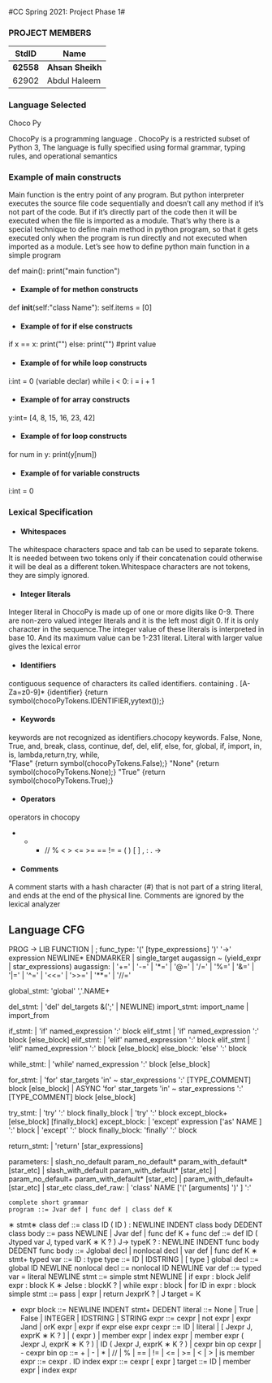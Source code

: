 #CC Spring 2021: Project Phase 1#
### PROJECT MEMBERS ###
StdID | Name
------------ | -------------
**62558** | **Ahsan Sheikh** <!--this is the group leader in bold-->
62902 | Abdul Haleem


### Language Selected ###
Choco Py

ChocoPy is a programming language . ChocoPy is a restricted subset of Python 3, The language is fully specified using formal grammar, typing rules, and operational semantics

### Example of main constructs ###

Main function is the entry point of any program. But python interpreter executes the source file code sequentially and doesn’t call any method if it’s not part of the code. But if it’s directly part of the code then it will be executed when the file is imported as a module.
That’s why there is a special technique to define main method in python program, so that it gets executed only when the program is run directly and not executed when imported as a module. Let’s see how to define python main function in a simple program

def main():
    print("main function")
    
    
* #### Example of for methon constructs ####

def __init__(self:"class Name"):
        self.items = [0]
        
* #### Example of for if else constructs ####  
if x == x:
  print("") 
else:
  print("")     #print value   
        
        
* #### Example of for while  loop constructs ####
 i:int = 0   (variable declar)
    while i < 0:
       i = i + 1
      
* #### Example of for array constructs ####
y:int=  [4, 8, 15, 16, 23, 42] 

 * #### Example of for loop  constructs #### 
  for num in y:
     print(y[num])
    

 * #### Example of for variable  constructs #### 
i:int = 0

### Lexical Specification ###
 
* #### Whitespaces ####
The whitespace characters space and tab can be used to separate tokens. It is needed between two tokens only if their concatenation could otherwise it will be deal as a different token.Whitespace characters are not tokens, they are simply ignored.
      
* #### Integer literals ####
Integer literal in ChocoPy is made up of one or more digits like 0-9. There are non-zero valued integer literals and it is the left most digit 0. If it is only character in the sequence.The integer value of these literals is interpreted in base 10. And its maximum value can be 1-231 literal. Literal with larger value gives the lexical error

* #### Identifiers ####
contiguous sequence of characters its called identifiers. containing . [A-Za=z0-9]*
{identifier} {return symbol(chocoPyTokens.IDENTIFIER,yytext());}
* #### Keywords ####
keywords are not recognized as identifiers.chocopy keywords.
False, None, True, and,  break, class, continue, def, del, elif, else,
 for, global, if, import, in, is, lambda,return,try, while,  
 <token>"Flase" {return symbol(chocoPyTokens.False);}
 <token>"None" {return symbol(chocoPyTokens.None);}
 <token>"True" {return symbol(chocoPyTokens.True);}

* #### Operators ####
operators in chocopy
+ - * // % < > <= >= == != = ( ) [ ] , : . ->

* #### Comments ####
A comment starts with a hash character (#) that is not part of a string literal, and ends at the end of the
physical line. Comments are ignored by the lexical analyzer





## Language CFG ##
PROG -> LIB FUNCTION | ;
func_type: '(' [type_expressions] ')' '->' expression NEWLINE* ENDMARKER 
    | single_target augassign ~ (yield_expr | star_expressions) 
augassign:
    | '+=' 
    | '-=' 
    | '*=' 
    | '@=' 
    | '/=' 
    | '%=' 
    | '&=' 
    | '|=' 
    | '^=' 
    | '<<=' 
    | '>>=' 
    | '**=' 
    | '//=' 

global_stmt: 'global' ','.NAME+ 



del_stmt:
    | 'del' del_targets &(';' | NEWLINE) 
import_stmt: import_name | import_from

if_stmt:
    | 'if' named_expression ':' block elif_stmt 
    | 'if' named_expression ':' block [else_block] 
elif_stmt:
    | 'elif' named_expression ':' block elif_stmt 
    | 'elif' named_expression ':' block [else_block] 
else_block: 'else' ':' block 

while_stmt:
    | 'while' named_expression ':' block [else_block] 

for_stmt:
    | 'for' star_targets 'in' ~ star_expressions ':' [TYPE_COMMENT] block [else_block] 
    | ASYNC 'for' star_targets 'in' ~ star_expressions ':' [TYPE_COMMENT] block [else_block] 
    
    
try_stmt:
    | 'try' ':' block finally_block 
    | 'try' ':' block except_block+ [else_block] [finally_block] 
except_block:
    | 'except' expression ['as' NAME ] ':' block 
    | 'except' ':' block 
finally_block: 'finally' ':' block 



return_stmt:
    | 'return' [star_expressions] 
    
parameters:
    | slash_no_default param_no_default* param_with_default* [star_etc] 
    | slash_with_default param_with_default* [star_etc] 
    | param_no_default+ param_with_default* [star_etc] 
    | param_with_default+ [star_etc] 
    | star_etc 
class_def_raw:
    | 'class' NAME ['(' [arguments] ')' ] ':' 
    
    
    
    
    
    complete short grammar 
    program ::= Jvar def | func def | class def K
∗
stmt∗
class def ::= class ID ( ID ) : NEWLINE INDENT class body DEDENT
class body ::= pass NEWLINE
| Jvar def | func def K
+
func def ::= def ID ( Jtyped var J, typed varK
∗
K
?
) J-> typeK
?
: NEWLINE INDENT func body DEDENT
func body ::= Jglobal decl | nonlocal decl | var def | func def K
∗
stmt+
typed var ::= ID : type
type ::= ID | IDSTRING | [ type ]
global decl ::= global ID NEWLINE
nonlocal decl ::= nonlocal ID NEWLINE
var def ::= typed var = literal NEWLINE
stmt ::= simple stmt NEWLINE
| if expr : block Jelif expr : block K
∗
Jelse : blockK
?
| while expr : block
| for ID in expr : block
simple stmt ::= pass
| expr
| return JexprK
?
| J target = K
+ expr
block ::= NEWLINE INDENT stmt+ DEDENT
literal ::= None
| True
| False
| INTEGER
| IDSTRING | STRING
expr ::= cexpr
| not expr
| expr Jand | orK expr
| expr if expr else expr
cexpr ::= ID
| literal
| [ Jexpr J, exprK
∗
K
?
]
| ( expr )
| member expr
| index expr
| member expr ( Jexpr J, exprK
∗
K
?
)
| ID ( Jexpr J, exprK
∗
K
?
)
| cexpr bin op cexpr
| - cexpr
bin op ::= + | - | * | // | % | == | != | <= | >= | < | > | is
member expr ::= cexpr . ID
index expr ::= cexpr [ expr ]
target ::= ID
| member expr
| index expr
